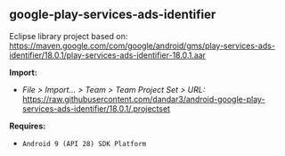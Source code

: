 ## google-play-services-ads-identifier

Eclipse library project based on:<br/>
https://maven.google.com/com/google/android/gms/play-services-ads-identifier/18.0.1/play-services-ads-identifier-18.0.1.aar

**Import:**
- _File > Import... > Team > Team Project Set > URL:_<br/>
  https://raw.githubusercontent.com/dandar3/android-google-play-services-ads-identifier/18.0.1/.projectset

**Requires:**
- `Android 9 (API 28) SDK Platform`